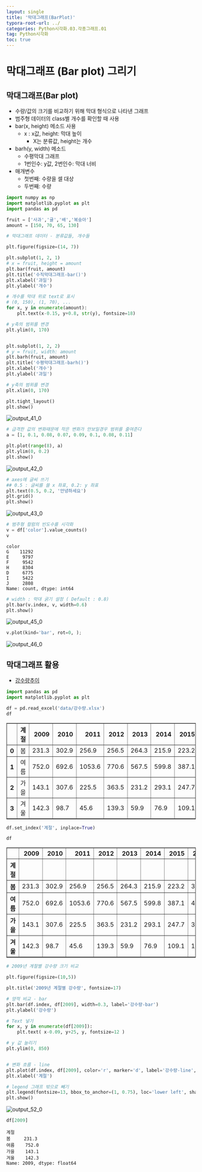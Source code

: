 ```yaml
---
layout: single
title: '막대그래프(BarPlot)'
typora-root-url: ../
categories: Python시각화.03.각종그래프.01
tag: Python시각화
toc: true
---
```


# 막대그래프 (Bar plot) 그리기

## 막대그래프(Bar plot)

- 수량/값의 크기를 비교하기 위해 막대 형식으로 나타낸 그래프
- 범주형 데이터의 class별 개수를 확인할 때 사용
- bar(x, height) 메소드 사용
  - x : x값, height:  막대 높이
    - X는 분류값, height는 개수
- barh(y, width) 메소드
  - 수평막대 그래프
  - 1번인수: y값, 2번인수: 막대 너비  
- 매개변수
  - 첫번째: 수량을 셀 대상
  - 두번째: 수량


```python
import numpy as np
import matplotlib.pyplot as plt
import pandas as pd
```


```python
fruit = ['사과','귤','배','복숭아']
amount = [150, 70, 65, 130]
```


```python
# 막대그래프 데이터 - 분류값들, 개수들

plt.figure(figsize=(14, 7))

plt.subplot(1, 2, 1)
# x = fruit, height = amount
plt.bar(fruit, amount)
plt.title('수직막대그래프-bar()')
plt.xlabel('과일')
plt.ylabel('개수')

# 개수를 막대 위로 text로 표시
# (0, 150), (1, 70), ...
for x, y in enumerate(amount):
    plt.text(x-0.15, y+0.8, str(y), fontsize=18)

# y축의 범위를 변경
plt.ylim(0, 170)


plt.subplot(1, 2, 2)
# y = fruit, width: amount
plt.barh(fruit, amount)
plt.title('수평막대그래프-barh()')
plt.xlabel('개수')
plt.ylabel('과일')

# y축의 범위를 변경
plt.xlim(0, 170)

plt.tight_layout()
plt.show()
```


![output_41_0](/../../images/2023-10-12-03.막대그래프(BarPlot)/output_41_0-1697167523726-47.png)
    



```python
# 급격한 값의 변화때문에 작은 변화가 안보일경우 범위를 줄여준다
a = [1, 0.1, 0.08, 0.07, 0.09, 0.1, 0.08, 0.11]

plt.plot(range(8), a)
plt.ylim(0, 0.2)
plt.show()
```


![output_42_0](/../../images/2023-10-12-03.막대그래프(BarPlot)/output_42_0.png)
    



```python
# axes에 글씨 쓰기
## 0.5 : 글씨를 쓸 x 좌표, 0.2: y 좌표
plt.text(0.5, 0.2, '안녕하세요')
plt.grid()
plt.show()
```


![output_43_0](/../../images/2023-10-12-03.막대그래프(BarPlot)/output_43_0-1697167542253-50.png)
    



```python
# 범주형 컬럼의 빈도수를 시각화
v = df['color'].value_counts()
v
```




    color
    G    11292
    E     9797
    F     9542
    H     8304
    D     6775
    I     5422
    J     2808
    Name: count, dtype: int64




```python
# width : 막대 굵기 설정 ( Default : 0.8)
plt.bar(v.index, v, width=0.6)
plt.show()
```


![output_45_0](/../../images/2023-10-12-03.막대그래프(BarPlot)/output_45_0-1697167554633-52.png)
    



```python
v.plot(kind='bar', rot=0, );
```


![output_46_0](/../../images/2023-10-12-03.막대그래프(BarPlot)/output_46_0-1697167559724-54.png)
    

## 막대그래프 활용

- [강수량추이](http://www.index.go.kr/potal/main/EachDtlPageDetail.do?idx_cd=1401)


```python
import pandas as pd
import matplotlib.pyplot as plt
```


```python
df = pd.read_excel('data/강수량.xlsx')
df
```




<div>
<style scoped>
    .dataframe tbody tr th:only-of-type {
        vertical-align: middle;
    }


    .dataframe tbody tr th {
        vertical-align: top;
    }
    
    .dataframe thead th {
        text-align: right;
    }

</style>

<table border="1" class="dataframe">
  <thead>
    <tr style="text-align: right;">
      <th></th>
      <th>계절</th>
      <th>2009</th>
      <th>2010</th>
      <th>2011</th>
      <th>2012</th>
      <th>2013</th>
      <th>2014</th>
      <th>2015</th>
      <th>2016</th>
      <th>2017</th>
    </tr>
  </thead>
  <tbody>
    <tr>
      <th>0</th>
      <td>봄</td>
      <td>231.3</td>
      <td>302.9</td>
      <td>256.9</td>
      <td>256.5</td>
      <td>264.3</td>
      <td>215.9</td>
      <td>223.2</td>
      <td>312.8</td>
      <td>118.6</td>
    </tr>
    <tr>
      <th>1</th>
      <td>여름</td>
      <td>752.0</td>
      <td>692.6</td>
      <td>1053.6</td>
      <td>770.6</td>
      <td>567.5</td>
      <td>599.8</td>
      <td>387.1</td>
      <td>446.2</td>
      <td>609.7</td>
    </tr>
    <tr>
      <th>2</th>
      <td>가을</td>
      <td>143.1</td>
      <td>307.6</td>
      <td>225.5</td>
      <td>363.5</td>
      <td>231.2</td>
      <td>293.1</td>
      <td>247.7</td>
      <td>381.6</td>
      <td>172.5</td>
    </tr>
    <tr>
      <th>3</th>
      <td>겨울</td>
      <td>142.3</td>
      <td>98.7</td>
      <td>45.6</td>
      <td>139.3</td>
      <td>59.9</td>
      <td>76.9</td>
      <td>109.1</td>
      <td>108.1</td>
      <td>75.6</td>
    </tr>
  </tbody>
</table>

</div>




```python
df.set_index('계절', inplace=True)
```


```python
df
```




<div>
<style scoped>
    .dataframe tbody tr th:only-of-type {
        vertical-align: middle;
    }


    .dataframe tbody tr th {
        vertical-align: top;
    }
    
    .dataframe thead th {
        text-align: right;
    }

</style>

<table border="1" class="dataframe">
  <thead>
    <tr style="text-align: right;">
      <th></th>
      <th>2009</th>
      <th>2010</th>
      <th>2011</th>
      <th>2012</th>
      <th>2013</th>
      <th>2014</th>
      <th>2015</th>
      <th>2016</th>
      <th>2017</th>
    </tr>
    <tr>
      <th>계절</th>
      <th></th>
      <th></th>
      <th></th>
      <th></th>
      <th></th>
      <th></th>
      <th></th>
      <th></th>
      <th></th>
    </tr>
  </thead>
  <tbody>
    <tr>
      <th>봄</th>
      <td>231.3</td>
      <td>302.9</td>
      <td>256.9</td>
      <td>256.5</td>
      <td>264.3</td>
      <td>215.9</td>
      <td>223.2</td>
      <td>312.8</td>
      <td>118.6</td>
    </tr>
    <tr>
      <th>여름</th>
      <td>752.0</td>
      <td>692.6</td>
      <td>1053.6</td>
      <td>770.6</td>
      <td>567.5</td>
      <td>599.8</td>
      <td>387.1</td>
      <td>446.2</td>
      <td>609.7</td>
    </tr>
    <tr>
      <th>가을</th>
      <td>143.1</td>
      <td>307.6</td>
      <td>225.5</td>
      <td>363.5</td>
      <td>231.2</td>
      <td>293.1</td>
      <td>247.7</td>
      <td>381.6</td>
      <td>172.5</td>
    </tr>
    <tr>
      <th>겨울</th>
      <td>142.3</td>
      <td>98.7</td>
      <td>45.6</td>
      <td>139.3</td>
      <td>59.9</td>
      <td>76.9</td>
      <td>109.1</td>
      <td>108.1</td>
      <td>75.6</td>
    </tr>
  </tbody>
</table>

</div>




```python
# 2009년 계절별 강수량 크기 비교

plt.figure(figsize=(10,5))

plt.title('2009년 계절별 강수량', fontsize=17)

# 양적 비교 - bar
plt.bar(df.index, df[2009], width=0.3, label='강수량-bar')
plt.ylabel('강수량')

# Text 넣기
for x, y in enumerate(df[2009]):
    plt.text( x-0.09, y+25, y, fontsize=12 )

# y 값 늘리기
plt.ylim(0, 850)


# 변화 흐름 - line
plt.plot(df.index, df[2009], color='r', marker='d', label='강수량-line', linestyle='--')
plt.xlabel('계절')

# legend 그래프 밖으로 빼기
plt.legend(fontsize=13, bbox_to_anchor=(1, 0.75), loc='lower left', shadow=True)
plt.show()
```


![output_52_0](/../../images/2023-10-12-03.막대그래프(BarPlot)/output_52_0-1697167568760-56.png)
    



```python
df[2009]
```




    계절
    봄     231.3
    여름    752.0
    가을    143.1
    겨울    142.3
    Name: 2009, dtype: float64

